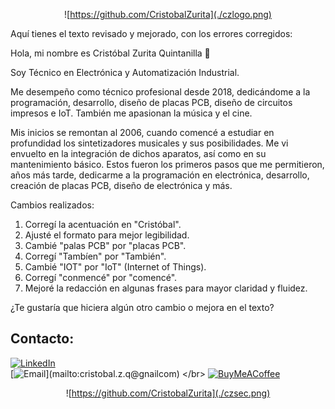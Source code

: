 <div style="text-align: center;">
  
![https://github.com/CristobalZurita](./czlogo.png)
</div>

Aquí tienes el texto revisado y mejorado, con los errores corregidos:

Hola, mi nombre es Cristóbal Zurita Quintanilla 👋

Soy Técnico en Electrónica y Automatización Industrial.

Me desempeño como técnico profesional desde 2018, dedicándome a la programación, desarrollo, diseño de placas PCB, diseño de circuitos impresos e IoT. También me apasionan la música y el cine.

Mis inicios se remontan al 2006, cuando comencé a estudiar en profundidad los sintetizadores musicales y sus posibilidades. Me vi envuelto en la integración de dichos aparatos, así como en su mantenimiento básico. Estos fueron los primeros pasos que me permitieron, años más tarde, dedicarme a la programación en electrónica, desarrollo, creación de placas PCB, diseño de electrónica y más.

Cambios realizados:
1. Corregí la acentuación en "Cristóbal".
2. Ajusté el formato para mejor legibilidad.
3. Cambié "palas PCB" por "placas PCB".
4. Corregí "Tambíen" por "También".
5. Cambié "IOT" por "IoT" (Internet of Things).
6. Corregí "conmencé" por "comencé".
7. Mejoré la redacción en algunas frases para mayor claridad y fluidez.

¿Te gustaría que hiciera algún otro cambio o mejora en el texto?

## Contacto:

[![LinkedIn](https://img.shields.io/badge/LinkedIn-0A66C2?style=for-the-badge&logo=linkedin&logoColor=white&labelColor=101010)](https://www.linkedin.com/in/crist%C3%B3bal-nicol%C3%A1s-zurita-quintanilla-baa320115/)
</br>
[![Email](https://img.shields.io/badge/cristobal.z.q@gnailcom-email_personal_(respuesta_lenta)-D14836?style=for-the-badge&logo=gmail&logoColor=white&labelColor=101010)](mailto:cristobal.z.q@gnailcom)
</br>
[![BuyMeACoffee](https://img.shields.io/badge/Buy_Me_A_Coffee-apoya_mi_trabajo-FFDD00?style=for-the-badge&logo=buy-me-a-coffee&logoColor=white&labelColor=101010)](https://buymeacoffee.com/cristobalzurita)




<div style="text-align: center;">

![https://github.com/CristobalZurita](./czsec.png)


</div>
